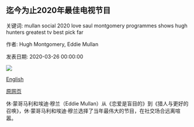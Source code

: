 ## 迄今为止2020年最佳电视节目

关键词: mullan social 2020 love saul montgomery programmes shows hugh hunters greatest tv best pick far

作者: Hugh Montgomery, Eddie Mullan

发表日期: 2020-03-26 00:00:00

![](https://ichef.bbci.co.uk/wwfeatures/live/624_351/images/live/p0/87/rr/p087rrn5.jpg)

[English](The%20best%20TV%20shows%20of%202020%20so%20far.md)

[原网页](https://www.bbc.com/culture/story/20200326-the-best-tv-shows-of-2020-so-far)

休·蒙哥马利和埃迪·穆兰（Eddie Mullan）从《恋爱是盲目的》到《猎人与更好的召唤》，休·蒙哥马利和埃迪·穆兰选择了当年最伟大的节目，在社交场合远离喧嚣。